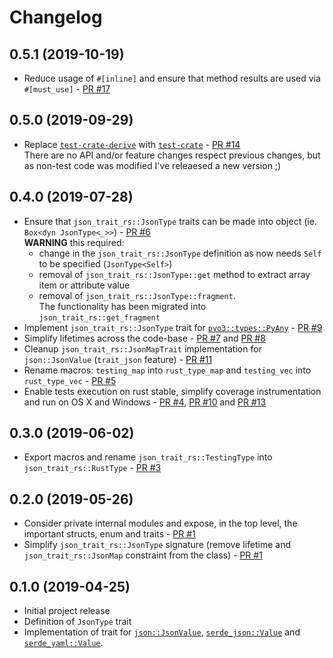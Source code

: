 Changelog
=========

0.5.1 (2019-10-19)
------------------
- Reduce usage of ``#[inline]`` and ensure that method results are used via ``#[must_use]`` - [PR #17](https://github.com/macisamuele/json-trait-rs/pull/17)

0.5.0 (2019-09-29)
------------------
- Replace [`test-crate-derive`](https://github.com/synek317/test-case-derive/) with [`test-crate`](https://github.com/frondeus/test-case) - [PR #14](https://github.com/macisamuele/json-trait-rs/pull/14)<br/>
  There are no API and/or feature changes respect previous changes, but as non-test code was modified I've releaesed a new version ;)

0.4.0 (2019-07-28)
------------------
- Ensure that `json_trait_rs::JsonType` traits can be made into object (ie. `Box<dyn JsonType<_>>`) - [PR #6](https://github.com/macisamuele/json-trait-rs/pull/6)<br/>
  **WARNING** this required:
  - change in the `json_trait_rs::JsonType` definition as now needs `Self` to be specified (`JsonType<Self>`)
  - removal of `json_trait_rs::JsonType::get` method to extract array item or attribute value
  - removal of `json_trait_rs::JsonType::fragment`.<br/>
    The functionality has been migrated into `json_trait_rs::get_fragment`
- Implement `json_trait_rs::JsonType` trait for [`pyo3::types::PyAny`](https://github.com/PyO3/pyo3) - [PR #9](https://github.com/macisamuele/json-trait-rs/pull/9)
- Simplify lifetimes across the code-base - [PR #7](https://github.com/macisamuele/json-trait-rs/pull/7) and [PR #8](https://github.com/macisamuele/json-trait-rs/pull/8)
- Cleanup `json_trait_rs::JsonMapTrait` implementation for `json::JsonValue` (`trait_json` feature) - [PR #11](https://github.com/macisamuele/json-trait-rs/pull/11)
- Rename macros: `testing_map` into `rust_type_map` and `testing_vec` into `rust_type_vec` -  [PR #5](https://github.com/macisamuele/json-trait-rs/pull/5)
- Enable tests execution on rust stable, simplify coverage instrumentation and run on OS X and Windows - [PR #4](https://github.com/macisamuele/json-trait-rs/pull/4), [PR #10](https://github.com/macisamuele/json-trait-rs/pull/10) and [PR #13](https://github.com/macisamuele/json-trait-rs/pull/13)

0.3.0 (2019-06-02)
------------------
- Export macros and rename ``json_trait_rs::TestingType`` into ``json_trait_rs::RustType`` - [PR #3](https://github.com/macisamuele/json-trait-rs/pull/3)

0.2.0 (2019-05-26)
------------------
- Consider private internal modules and expose, in the top level, the important structs, enum and traits - [PR #1](https://github.com/macisamuele/json-trait-rs/pull/1/)
- Simplify `json_trait_rs::JsonType` signature (remove lifetime and `json_trait_rs::JsonMap` constraint from the class) - [PR #1](https://github.com/macisamuele/json-trait-rs/pull/1/)

0.1.0 (2019-04-25)
------------------
- Initial project release
- Definition of `JsonType` trait
- Implementation of trait for [`json::JsonValue`](https://github.com/maciejhirsz/json-rust/), [`serde_json::Value`](https://github.com/serde-rs/json/) and [`serde_yaml::Value`](https://github.com/dtolnay/serde-yaml).
